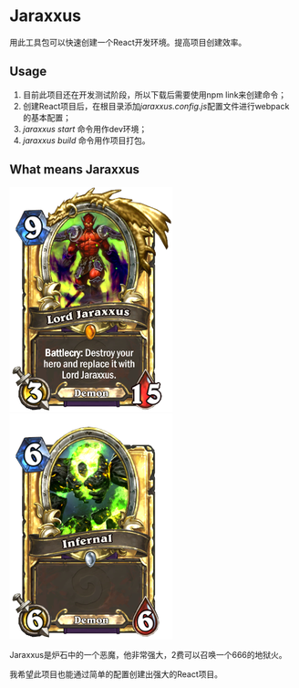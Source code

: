 # Jaraxxus
用此工具包可以快速创建一个React开发环境。提高项目创建效率。

## Usage
1. 目前此项目还在开发测试阶段，所以下载后需要使用npm link来创建命令；
2. 创建React项目后，在根目录添加*jaraxxus.config.js*配置文件进行webpack的基本配置；
3. *jaraxxus start* 命令用作dev环境；
4. *jaraxxus build* 命令用作项目打包。

## What means Jaraxxus
![Load Jaraxxus](https://github.com/Arweil/Jaraxxus/blob/master/jaraxxus.png)
![Infernal](https://github.com/Arweil/Jaraxxus/blob/master/infernal.png)

Jaraxxus是炉石中的一个恶魔，他非常强大，2费可以召唤一个666的地狱火。

我希望此项目也能通过简单的配置创建出强大的React项目。
